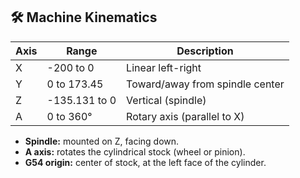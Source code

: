 
## 🛠 Machine Kinematics

| Axis | Range          | Description                     |
|------|----------------|---------------------------------|
| X    | -200 to 0      | Linear left-right               |
| Y    | 0 to 173.45    | Toward/away from spindle center |
| Z    | -135.131 to 0  | Vertical (spindle)              |
| A    | 0 to 360°      | Rotary axis (parallel to X)     |

- **Spindle:** mounted on Z, facing down.
- **A axis:** rotates the cylindrical stock (wheel or pinion).
- **G54 origin:** center of stock, at the left face of the cylinder.
